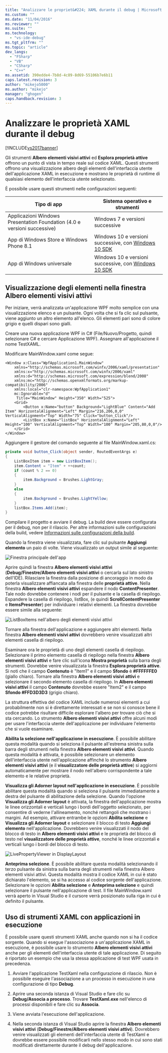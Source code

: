 ```yaml
---
title: "Analizzare le propriet&#224; XAML durante il debug | Microsoft Docs"
ms.custom: ""
ms.date: "11/04/2016"
ms.reviewer: ""
ms.suite: ""
ms.technology: 
  - "vs-ide-debug"
ms.tgt_pltfrm: ""
ms.topic: "article"
dev_langs: 
  - "FSharp"
  - "VB"
  - "CSharp"
  - "C++"
ms.assetid: 390edde4-7b8d-4c89-8d69-55106b7e6b11
caps.latest.revision: 3
author: "mikejo5000"
ms.author: "mikejo"
manager: "ghogen"
caps.handback.revision: 3
---
```

# Analizzare le propriet&#224; XAML durante il debug
[!INCLUDE[vs2017banner](../code-quality/includes/vs2017banner.md)]

Gli strumenti **Albero elementi visivi attivi** ed **Esplora proprietà attive** offrono un punto di vista in tempo reale sul codice XAML.  Questi strumenti offrono una visualizzazione albero degli elementi dell'interfaccia utente dell'applicazione XAML in esecuzione e mostrano le proprietà di runtime di qualsiasi elemento dell'interfaccia utente selezionato.  
  
 È possibile usare questi strumenti nelle configurazioni seguenti:  
  
|Tipo di app|Sistema operativo e strumenti|  
|-----------------|-----------------------------------|  
|Applicazioni Windows Presentation Foundation \(4.0 e versioni successive\)|Windows 7 e versioni successive|  
|App di Windows Store e Windows Phone 8.1|Windows 10 e versioni successive, con [Windows 10 SDK](https://dev.windows.com/it-it/downloads/windows-10-sdk)|  
|App di Windows universale|Windows 10 e versioni successive, con [Windows 10 SDK](https://dev.windows.com/it-it/downloads/windows-10-sdk)|  
  
## Visualizzazione degli elementi nella finestra Albero elementi visivi attivi  
 Per iniziare, verrà analizzata un'applicazione WPF molto semplice con una visualizzazione elenco e un pulsante.  Ogni volta che si fa clic sul pulsante, viene aggiunto un altro elemento all'elenco.  Gli elementi pari sono di colore grigio e quelli dispari sono gialli.  
  
 Creare una nuova applicazione WPF in C\# \(File\/Nuovo\/Progetto, quindi selezionare C\# e cercare Applicazione WPF\).  Assegnare all'applicazione il nome TestXAML.  
  
 Modificare MainWindow.xaml come segue:  
  
```xaml  
<Window x:Class="WpfApplication1.MainWindow"  
    xmlns="http://schemas.microsoft.com/winfx/2006/xaml/presentation"  
    xmlns:x="http://schemas.microsoft.com/winfx/2006/xaml"  
    xmlns:d="http://schemas.microsoft.com/expression/blend/2008"  
    xmlns:mc="http://schemas.openxmlformats.org/markup-compatibility/2006"  
    xmlns:local="clr-namespace:WpfApplication1"  
    mc:Ignorable="d"  
     Title="MainWindow" Height="350" Width="525">  
    <Grid>  
        <Button x:Name="button" Background="LightBlue" Content="Add Item" HorizontalAlignment="Left" Margin="216,206,0,0" VerticalAlignment="Top" Width="75" Click="button_Click"/>  
        <ListBox x:Name="listBox" HorizontalAlignment="Left" Height="100" VerticalAlignment="Top" Width="100" Margin="205,80,0,0"/>  
    </Grid>  
</Window>  
```  
  
 Aggiungere il gestore del comando seguente al file MainWindow.xaml.cs:  
  
```c#  
private void button_Click(object sender, RoutedEventArgs e)  
{  
    ListBoxItem item = new ListBoxItem();  
    item.Content = "Item" + ++count;  
    if (count % 2 == 0)  
    {  
        item.Background = Brushes.LightGray;  
    }  
    else  
    {  
        item.Background = Brushes.LightYellow;  
    }  
    listBox.Items.Add(item);  
}  
```  
  
 Compilare il progetto e avviare il debug.  La build deve essere configurata per il debug, non per il rilascio.  Per altre informazioni sulle configurazioni della build, vedere [Informazioni sulle configurazioni della build](../ide/understanding-build-configurations.md).  
  
 Quando la finestra viene visualizzata, fare clic sul pulsante **Aggiungi elemento** un paio di volte.  Viene visualizzato un output simile al seguente:  
  
 ![Finestra principale dell'app](~/debugger/media/livevisualtree-app.png "LiveVIsualTree\-App")  
  
 Aprire quindi la finestra **Albero elementi visivi attivi** \(**Debug\/Finestre\/Albero elementi visivi attivi** o cercarla sul lato sinistro dell'IDE\).  Rilasciare la finestra dalla posizione di ancoraggio in modo da poterla visualizzare affiancata alla finestra delle **proprietà attive**.  Nella finestra **Albero elementi visivi attivi** espandere il nodo **ContentPresenter**.  Tale nodo dovrebbe contenere i nodi per il pulsante e la casella di riepilogo.  Espandere la casella di riepilogo, listBox, \(e quindi **ScrollContentPresenter** e **ItemsPresenter**\) per individuare i relativi elementi.  La finestra dovrebbe essere simile alla seguente:  
  
 ![ListBoxItems nell'albero degli elementi visivi attivi](~/debugger/media/livevisualtree-listboxitems.png "LiveVisualTree\-ListBoxItems")  
  
 Tornare alla finestra dell'applicazione e aggiungere altri elementi.  Nella finestra **Albero elementi visivi attivi** dovrebbero venire visualizzati altri elementi casella di riepilogo.  
  
 Esaminare ora le proprietà di uno degli elementi casella di riepilogo.  Selezionare il primo elemento casella di riepilogo nella finestra **Albero elementi visivi attivi** e fare clic sull'icona **Mostra proprietà** sulla barra degli strumenti.  Dovrebbe venire visualizzata la finestra **Esplora proprietà attive**.  Si noti che il campo **Contenuto** è "Item1" e il campo **Sfondo** è **\#FFFFFFE0** \(giallo chiaro\).  Tornare alla finestra **Albero elementi visivi attivi** e selezionare il secondo elemento casella di riepilogo.  In **Albero elementi visivi attivi** il campo **Contenuto** dovrebbe essere "Item2" e il campo **Sfondo \#FFD3D3D3** \(grigio chiaro\).  
  
 La struttura effettiva del codice XAML include numerosi elementi a cui probabilmente non si è direttamente interessati e se non si conosce bene il codice potrebbe risultare difficile esplorare l'albero per trovare ciò che si sta cercando.  Lo strumento **Albero elementi visivi attivi** offre alcuni modi per usare l'interfaccia utente dell'applicazione per individuare l'elemento che si vuole esaminare.  
  
 **Abilita la selezione nell'applicazione in esecuzione**.  È possibile abilitare questa modalità quando si seleziona il pulsante all'estrema sinistra sulla barra degli strumenti nella finestra **Albero elementi visivi attivi**.  Quando questa modalità è attivata, è possibile selezionare un elemento dell'interfaccia utente nell'applicazione affinché lo strumento **Albero elementi visivi attivi** \(e il **visualizzatore delle proprietà attive**\) si aggiorni automaticamente per mostrare il nodo nell'albero corrispondente a tale elemento e le relative proprietà.  
  
 **Visualizza gli Adorner layout nell'applicazione in esecuzione**.  È possibile abilitare questa modalità quando si seleziona il pulsante immediatamente a destra del pulsante di abilitazione della selezione.  Quando l'opzione **Visualizza gli Adorner layout** è attivata, la finestra dell'applicazione mostra le linee orizzontali e verticali lungo i bordi dell'oggetto selezionato, per consentire di vederne l'allineamento, nonché rettangoli che mostrano i margini.  Ad esempio, attivare entrambe le opzioni **Abilita selezione** e **Visualizza gli Adorner layout** e selezionare il blocco di testo **Aggiungi elemento** nell'applicazione.  Dovrebbero venire visualizzati il nodo del blocco di testo in **Albero elementi visivi attivi** e le proprietà del blocco di testo nel **visualizzatore delle proprietà attive**, nonché le linee orizzontali e verticali lungo i bordi del blocco di testo.  
  
 ![LivePropertyViewer in DisplayLayout](~/debugger/media/livevisualtreelivepropertyviewer-displaylayout.png "LiveVisualTreeLivePropertyViewer\-DisplayLayout")  
  
 **Anteprima selezione**.  È possibile abilitare questa modalità selezionando il terzo pulsante da sinistra sulla barra degli strumenti nella finestra Albero elementi visivi attivi.  Questa modalità mostra il codice XAML in cui è stato dichiarato l'elemento, se si ha accesso al codice sorgente dell'applicazione.  Selezionare le opzioni **Abilita selezione** e **Anteprima selezione** e quindi selezionare il pulsante nell'applicazione di test.  Il file MainWindow.xaml verrà aperto in Visual Studio e il cursore verrà posizionato sulla riga in cui è definito il pulsante.  
  
## Uso di strumenti XAML con applicazioni in esecuzione  
 È possibile usare questi strumenti XAML anche quando non si ha il codice sorgente.  Quando si esegue l'associazione a un'applicazione XAML in esecuzione, è possibile usare lo strumento **Albero elementi visivi attivi** anche per gli elementi dell'interfaccia utente di tale applicazione.  Di seguito è riportato un esempio che usa la stessa applicazione di test WPF usata in precedenza.  
  
1.  Avviare l'applicazione TestXaml nella configurazione di rilascio.  Non è possibile eseguire l'associazione a un processo in esecuzione in una configurazione di tipo **Debug**.  
  
2.  Aprire una seconda istanza di Visual Studio e fare clic su **Debug\/Associa a processo**.  Trovare **TestXaml.exe** nell'elenco di processi disponibili e fare clic su **Associa**.  
  
3.  Viene avviata l'esecuzione dell'applicazione.  
  
4.  Nella seconda istanza di Visual Studio aprire la finestra **Albero elementi visivi attivi** \(**Debug\/Finestre\/Albero elementi visivi attivi**\).  Dovrebbero venire visualizzati gli elementi dell'interfaccia utente di TestXaml e dovrebbe essere possibile modificarli nello stesso modo in cui sono stati modificati direttamente durante il debug dell'applicazione.